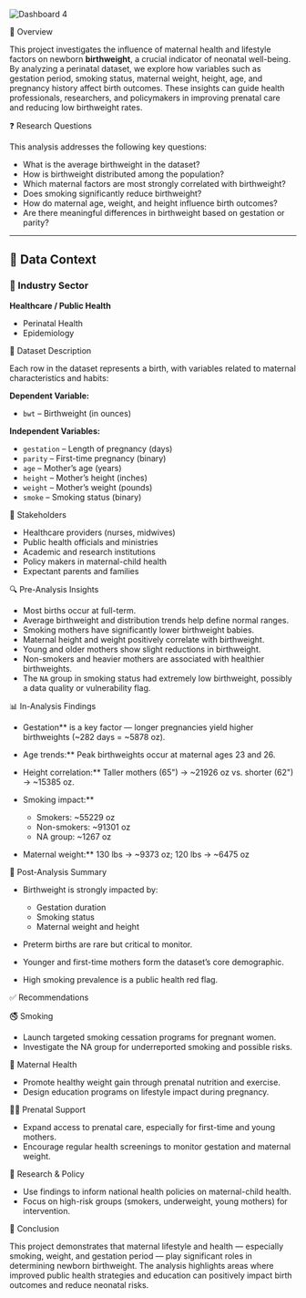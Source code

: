 
![Dashboard 4](https://github.com/user-attachments/assets/82cf45a7-b25d-47e9-bb4a-34035ef73f3d)

 📌 Overview

This project investigates the influence of maternal health and lifestyle factors on newborn **birthweight**, a crucial indicator of neonatal well-being. By analyzing a perinatal dataset, we explore how variables such as gestation period, smoking status, maternal weight, height, age, and pregnancy history affect birth outcomes. These insights can guide health professionals, researchers, and policymakers in improving prenatal care and reducing low birthweight rates.



❓ Research Questions

This analysis addresses the following key questions:

* What is the average birthweight in the dataset?
* How is birthweight distributed among the population?
* Which maternal factors are most strongly correlated with birthweight?
* Does smoking significantly reduce birthweight?
* How do maternal age, weight, and height influence birth outcomes?
* Are there meaningful differences in birthweight based on gestation or parity?

---

## 🧠 Data Context

### 🎯 Industry Sector

**Healthcare / Public Health**

* Perinatal Health
* Epidemiology

📂 Dataset Description

Each row in the dataset represents a birth, with variables related to maternal characteristics and habits:

**Dependent Variable:**

* `bwt` – Birthweight (in ounces)

**Independent Variables:**

* `gestation` – Length of pregnancy (days)
* `parity` – First-time pregnancy (binary)
* `age` – Mother’s age (years)
* `height` – Mother’s height (inches)
* `weight` – Mother’s weight (pounds)
* `smoke` – Smoking status (binary)



 👥 Stakeholders

* Healthcare providers (nurses, midwives)
* Public health officials and ministries
* Academic and research institutions
* Policy makers in maternal-child health
* Expectant parents and families



 🔍 Pre-Analysis Insights

* Most births occur at full-term.
* Average birthweight and distribution trends help define normal ranges.
* Smoking mothers have significantly lower birthweight babies.
* Maternal height and weight positively correlate with birthweight.
* Young and older mothers show slight reductions in birthweight.
* Non-smokers and heavier mothers are associated with healthier birthweights.
* The `NA` group in smoking status had extremely low birthweight, possibly a data quality or vulnerability flag.



 📊 In-Analysis Findings

* Gestation** is a key factor — longer pregnancies yield higher birthweights (\~282 days = \~5878 oz).
* Age trends:** Peak birthweights occur at maternal ages 23 and 26.
* Height correlation:** Taller mothers (65") → \~21926 oz vs. shorter (62") → \~15385 oz.
* Smoking impact:**

  * Smokers: \~55229 oz
  * Non-smokers: \~91301 oz
  * NA group: \~1267 oz
* Maternal weight:** 130 lbs → \~9373 oz; 120 lbs → \~6475 oz



🧾 Post-Analysis Summary

* Birthweight is strongly impacted by:

  * Gestation duration
  * Smoking status
  * Maternal weight and height
* Preterm births are rare but critical to monitor.
* Younger and first-time mothers form the dataset’s core demographic.
* High smoking prevalence is a public health red flag.



✅ Recommendations

 🚭 Smoking

* Launch targeted smoking cessation programs for pregnant women.
* Investigate the NA group for underreported smoking and possible risks.

🥗 Maternal Health

* Promote healthy weight gain through prenatal nutrition and exercise.
* Design education programs on lifestyle impact during pregnancy.

👩‍⚕️ Prenatal Support

* Expand access to prenatal care, especially for first-time and young mothers.
* Encourage regular health screenings to monitor gestation and maternal weight.

🧬 Research & Policy

* Use findings to inform national health policies on maternal-child health.
* Focus on high-risk groups (smokers, underweight, young mothers) for intervention.


 🧩 Conclusion

This project demonstrates that maternal lifestyle and health — especially smoking, weight, and gestation period — play significant roles in determining newborn birthweight. The analysis highlights areas where improved public health strategies and education can positively impact birth outcomes and reduce neonatal risks.

